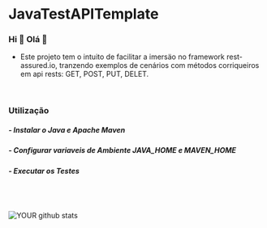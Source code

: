 # JavaTestAPITemplate

### Hi  👋      Olá  👋 

- Este projeto tem o intuito de facilitar a imersäo no framework rest-assured.io, tranzendo exemplos de cenários com métodos corriqueiros em api rests: GET, POST, PUT, DELET.
<br>
<h3>Utilização</h3>
<h5>- Instalar o Java e Apache Maven</h5>
<h5>- Configurar variaveis de Ambiente JAVA_HOME e MAVEN_HOME</h5>
<h5>- Executar os Testes</h5>
<br>
<br>

![YOUR github stats](https://github-readme-stats.vercel.app/api?username=guilhermealegria&show_icons=true)


